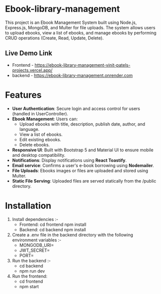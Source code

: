 # Ebook-library-management

This project is an Ebook Management System built using Node.js, Express.js, MongoDB, and Multer for file uploads. The system allows users to upload ebooks, view a list of ebooks, and manage ebooks by performing CRUD operations (Create, Read, Update, Delete).


## Live Demo Link
- Frontend - https://ebook-library-management-vinit-patels-projects.vercel.app/
- backend - https://ebook-library-management.onrender.com

# Features
 - **User Authentication**: Secure login and access control for users (handled in UserController).
 - **Ebook Management**: Users can:
     - Upload ebooks with title, description, publish date, author, and language.
     - View a list of ebooks.
     - Edit existing ebooks.
     - Delete ebooks.
 - **Responsive UI**: Built with Bootstrap 5 and Material UI to ensure mobile and desktop compatibility.
 - **Notifications**: Display notifications using **React Toastify**.
 - **Email service**: Confirms a user's e-book borrowing using **Nodemailer**.
 - **File Uploads**: Ebooks images or files are uploaded and stored using Multer.
 - **Static File Serving**: Uploaded files are served statically from the /public directory.

# Installation
  1. Install dependencies :-
     - Frontend:
         cd frontend
         npm install
     - Backend:
         cd backend
         npm install
  2. Create a .env file in the backend directory with the following environment variables :-
      - MONGODB_URI=<Your MongoDB Connection String>
      - JWT_SECRET=<Your JWT Secret Key>
      - PORT=<Your PORT>
  3. Run the backend :-
      - cd backend
      - npm run dev
  4. Run the frontend:
      - cd frontend
      - npm start
